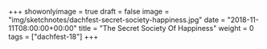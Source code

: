 +++
showonlyimage = true
draft = false
image = "img/sketchnotes/dachfest-secret-society-happiness.jpg"
date = "2018-11-11T08:00:00+00:00"
title = "The Secret Society Of Happiness"
weight = 0
tags = ["dachfest-18"]
+++


